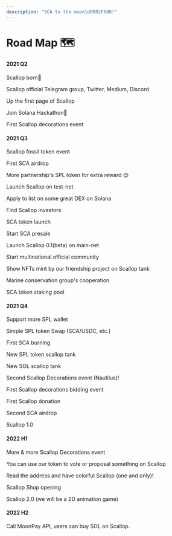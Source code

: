 ```yaml
---
description: "SCA to the moon\U0001F680!"
---
```


# Road Map 🗺

#### 2021 Q2

Scallop born🎂

Scallop official Telegram group, Twitter, Medium, Discord

Up the first page of Scallop

Join Solana Hackathon🦾

First Scallop decorations event

#### 2021 Q3

Scallop fossil token event  
  
First SCA airdrop  
  
More partnership's SPL token for extra reward 😉

Launch Scallop on test-net  
  
Apply to list on some great DEX on Solana

Find Scallop investors 

SCA token launch

Start SCA presale 

Launch Scallop 0.1\(beta\) on main-net

Start multinational official community  
  
Show NFTs mint by our friendship project on Scallop tank

Marine conservation group's cooperation

SCA token staking pool

#### 2021 Q4

Support more SPL wallet

Simple SPL token Swap  \(SCA/USDC, etc.\)

First SCA burning

New SPL token scallop tank 

New SOL scallop tank 

Second Scallop Decorations event \(Nautilus\)!

First Scallop decorations bidding event

First Scallop donation

Second SCA airdrop

Scallop 1.0

#### 2022 H1

More & more Scallop Decorations event

You can use our token to vote or proposal something on Scallop

Read the address and have colorful Scallop \(one and only\)! 

Scallop Shop opening

Scallop 2.0 \(we will be a 2D animation game\)

#### 2022 H2

Call MoonPay API, users can buy SOL on Scallop.

